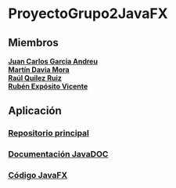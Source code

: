 # ProyectoGrupo2JavaFX

## Miembros
[**Juan Carlos Garcia Andreu**](https://github.com/JuanCarlosgarcia86) \
[**Martín Davia Mora**](https://github.com/Apolonelche) \
[**Raúl Quilez Ruiz**](https://github.com/Quilez42) \
[**Rubén Expósito Vicente**](https://github.com/Rebirzt)

## Aplicación
### [Repositorio principal](https://github.com/Proyecto1K2024Grupo2/ProyectoGrupo2_2024)
### [Documentación JavaDOC](https://proyecto1k2024grupo2.github.io/ProyectoGrupo2JavaFX/com.iesochoa.grupo2.proyectogrupo2javafx/module-summary.html)
### [Código JavaFX](https://github.com/Proyecto1K2024Grupo2/ProyectoGrupo2JavaFX/tree/master)
